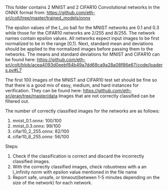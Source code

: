This folder contains 2 MNIST and 2 CIFAR10 Convolutional networks in the ONNX format from:
https://github.com/eth-sri/colt/tree/master/trained_models/onnx

The epsilon values of the L_oo ball for the MNIST networks are 0.1 and 0.3 while those for the CIFAR10 networks
are 2/255 and 8/255. The network names contain epsilon values. All networks expect input images to be first 
normalized to be in the range [0,1]. Next, standard mean and deviations should be applied to the normalized 
images before passing them to the networks. The means and standard deviations for MNIST and CIFAR10 can be found here:
https://github.com/eth-sri/colt/blob/acea4093d0eebf84b49a7dd68ca9a28a08f86e67/code/loaders.py#L7

The first 100 images of the MNIST and CIFAR10 test set should be fine so that there is a good mix of easy, medium,
and hard instances for verification. They can be found here:
https://github.com/eth-sri/eran/tree/master/data
Images that are not correctly classified can be filtered out. 

The number of correctly classified images for the networks are as follows:
1. mnist_0.1.onnx: 100/100
2. mnist_0.3.onnx: 99/100
3. cifar10_2_255.onnx: 82/100
4. cifar10_8_255.onnx: 56/100

Steps:
1. Check if the classification is correct and discard the incorrectly classified images.
2. With the correctly classified images, check robustness with a an l_infinity norm with epsilon value mentioned in the file name
3. Report safe, unsafe, or timeout(between 1-5 minutes depending on the size of the network) for each network.

